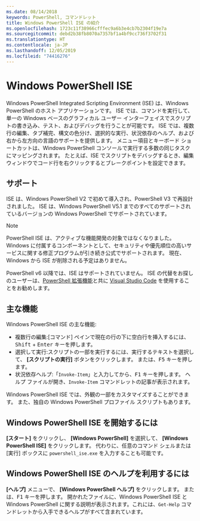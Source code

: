 ```yaml
---
ms.date: 08/14/2018
keywords: PowerShell, コマンドレット
title: Windows PowerShell ISE の紹介
ms.openlocfilehash: 1723c11f38966cfffec9a6b3e4cb7b2304f19e7a
ms.sourcegitcommit: debd2b38fb8070a7357bf1a4bf9cc736f3702f31
ms.translationtype: HT
ms.contentlocale: ja-JP
ms.lasthandoff: 12/05/2019
ms.locfileid: "74416276"
---
```

# <a name="the-windows-powershell-ise"></a>Windows PowerShell ISE

Windows PowerShell Integrated Scripting Environment (ISE) は、Windows PowerShell のホスト アプリケーションです。 ISE では、コマンドを実行して、単一の Windows ベースのグラフィカル ユーザー インターフェイスでスクリプトの書き込み、テスト、およびデバッグを行うことが可能です。 ISE では、複数行の編集、タブ補完、構文の色分け、選択的な実行、状況依存のヘルプ、および右から左方向の言語のサポートを提供します。 メニュー項目とキーボード ショートカットは、Windows PowerShell コンソールで実行する多数の同じタスクにマッピングされます。 たとえば、ISE でスクリプトをデバッグするとき、編集ウィンドウでコード行を右クリックするとブレークポイントを設定できます。

## <a name="support"></a>サポート

ISE は、Windows PowerShell V2 で初めて導入され、PowerShell V3 で再設計されました。 ISE は、Windows PowerShell V5.1 までのすべてのサポートされているバージョンの Windows PowerShell でサポートされています。

> [!NOTE]
> PowerShell ISE は、アクティブな機能開発の対象ではなくなりました。 Windows に付属するコンポーネントとして、セキュリティや優先順位の高いサービスに関する修正プログラムが引き続き公式でサポートされます。
> 現在、Windows から ISE が削除される予定はありません。
>
> PowerShell v6 以降では、ISE はサポートされていません。 ISE の代替をお探しのユーザーは、[PowerShell 拡張機能](https://marketplace.visualstudio.com/items?itemName=ms-vscode.PowerShell)と共に [Visual Studio Code](https://code.visualstudio.com/) を使用することをお勧めします。

## <a name="key-features"></a>主な機能

Windows PowerShell ISE の主な機能:

- 複数行の編集:[コマンド] ペインで現在の行の下に空白行を挿入するには、<kbd>Shift</kbd> + <kbd>Enter</kbd> キーを押します。
- 選択して実行:スクリプトの一部を実行するには、実行するテキストを選択して、 **[スクリプトの実行]** ボタンをクリックします。 または、<kbd>F5</kbd> キーを押します。
- 状況依存ヘルプ:「`Invoke-Item`」と入力してから、<kbd>F1</kbd> キーを押します。 ヘルプ ファイルが開き、`Invoke-Item` コマンドレットの記事が表示されます。

Windows PowerShell ISE では、外観の一部をカスタマイズすることができます。 また、独自の Windows PowerShell プロファイル スクリプトもあります。

## <a name="to-start-the-windows-powershell-ise"></a>Windows PowerShell ISE を開始するには

**[スタート]** をクリックし、 **[Windows PowerShell]** を選択して、 **[Windows PowerShell ISE]** をクリックします。
代わりに、任意のコマンド シェルまたは [実行] ボックスに `powershell_ise.exe` を入力することも可能です。

## <a name="to-get-help-in-the-windows-powershell-ise"></a>Windows PowerShell ISE のヘルプを利用するには

**[ヘルプ]** メニューで、 **[Windows PowerShell ヘルプ]** をクリックします。 または、<kbd>F1</kbd> キーを押します。 開かれたファイルに、Windows PowerShell ISE と Windows PowerShell に関する説明が表示されます。これには、`Get-Help` コマンドレットから入手できるヘルプがすべて含まれています。
